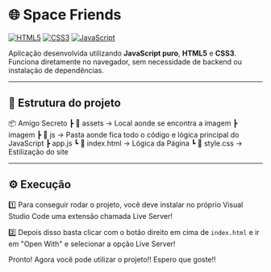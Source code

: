 # 🌐 Space Friends

[![HTML5](https://img.shields.io/badge/HTML-5-orange)](https://developer.mozilla.org/pt-BR/docs/Web/HTML)
[![CSS3](https://img.shields.io/badge/CSS-3-blue)](https://developer.mozilla.org/pt-BR/docs/Web/CSS)
[![JavaScript](https://img.shields.io/badge/JavaScript-ES6-yellow)](https://developer.mozilla.org/pt-BR/docs/Web/JavaScript)

Aplicação desenvolvida utilizando **JavaScript puro**, **HTML5** e **CSS3**.  
Funciona diretamente no navegador, sem necessidade de backend ou instalação de dependências.

---

## 📂 Estrutura do projeto
📦 Amigo Secreto
┣ 📜 assets → Local aonde se encontra a imagem
  ┣ imagem
┣ 📜 js → Pasta aonde fica todo o código e lógica principal do JavaScript
  ┣ app.js
┗ 📜 index.html → Lógica da Página
┗ 📜 style.css → Estilização do site

---
## ⚙️ Execução

1️⃣ Para conseguir rodar o projeto, você deve instalar no próprio Visual Studio Code uma extensão chamada Live Server!

2️⃣ Depois disso basta clicar com o botão direito em cima de `index.html` e ir em "Open With" e selecionar a opção Live Server!

Pronto! Agora você pode utilizar o projeto!! 
Espero que goste!!
